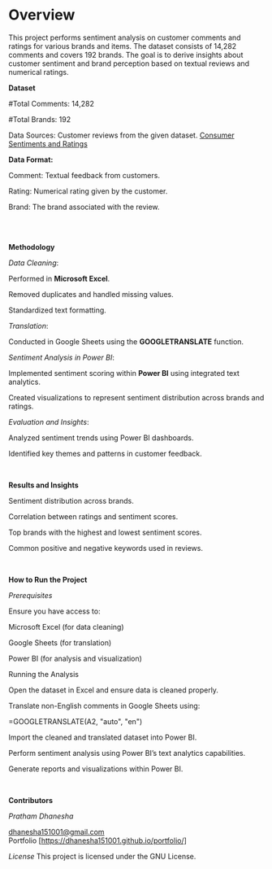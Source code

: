 # Overview

This project performs sentiment analysis on customer comments and ratings for various brands and items. The dataset consists of 14,282 comments and covers 192 brands. The goal is to derive insights about customer sentiment and brand perception based on textual reviews and numerical ratings.

**Dataset**

#Total Comments: 14,282

#Total Brands: 192

Data Sources: Customer reviews from the given dataset. [Consumer Sentiments and Ratings](https://www.kaggle.com/datasets/kapturovalexander/consumer-sentiments-and-ratings) 

**Data Format:**

Comment: Textual feedback from customers.

Rating: Numerical rating given by the customer.

Brand: The brand associated with the review.


<br>
<br>

**Methodology**

*Data Cleaning*:

Performed in **Microsoft Excel**.

Removed duplicates and handled missing values.

Standardized text formatting.

*Translation*:

Conducted in Google Sheets using the **GOOGLETRANSLATE** function.

*Sentiment Analysis in Power BI*:

Implemented sentiment scoring within **Power BI** using integrated text analytics.

Created visualizations to represent sentiment distribution across brands and ratings.

*Evaluation and Insights*:

Analyzed sentiment trends using Power BI dashboards.

Identified key themes and patterns in customer feedback.

<br> 

**Results and Insights**

Sentiment distribution across brands.

Correlation between ratings and sentiment scores.

Top brands with the highest and lowest sentiment scores.

Common positive and negative keywords used in reviews.

<br>

**How to Run the Project**

*Prerequisites*

Ensure you have access to:

Microsoft Excel (for data cleaning)

Google Sheets (for translation)

Power BI (for analysis and visualization)

Running the Analysis

Open the dataset in Excel and ensure data is cleaned properly.

Translate non-English comments in Google Sheets using:

=GOOGLETRANSLATE(A2, "auto", "en")

Import the cleaned and translated dataset into Power BI.

Perform sentiment analysis using Power BI’s text analytics capabilities.

Generate reports and visualizations within Power BI.


<br>

**Contributors**

*Pratham Dhanesha*

dhanesha151001@gmail.com <br>
Portfolio [https://dhanesha151001.github.io/portfolio/]


*License*
This project is licensed under the GNU License.
